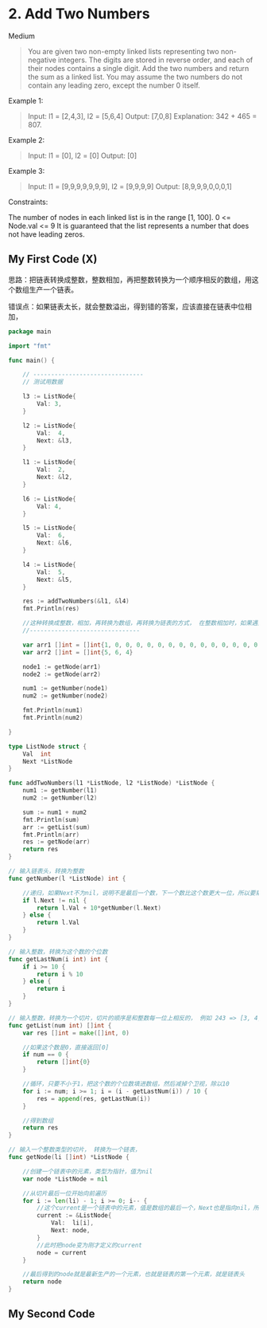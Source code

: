 # 2. Add Two Numbers

Medium

> You are given two non-empty linked lists representing two non-negative integers. The digits are stored in reverse order, and each of their nodes contains a single digit. Add the two numbers and return the sum as a linked list.
You may assume the two numbers do not contain any leading zero, except the number 0 itself.

 

Example 1:
> Input: l1 = [2,4,3], l2 = [5,6,4]
Output: [7,0,8]
Explanation: 342 + 465 = 807.

Example 2:

> Input: l1 = [0], l2 = [0]
Output: [0]

Example 3:

> Input: l1 = [9,9,9,9,9,9,9], l2 = [9,9,9,9]
Output: [8,9,9,9,0,0,0,1]
 

Constraints:

The number of nodes in each linked list is in the range [1, 100].
0 <= Node.val <= 9
It is guaranteed that the list represents a number that does not have leading zeros.

## My First Code (X)

思路：把链表转换成整数，整数相加，再把整数转换为一个顺序相反的数组，用这个数组生产一个链表。

错误点：如果链表太长，就会整数溢出，得到错的答案，应该直接在链表中位相加，

```go
package main

import "fmt"

func main() {

	// -------------------------------
	// 测试用数据

	l3 := ListNode{
		Val: 3,
	}

	l2 := ListNode{
		Val:  4,
		Next: &l3,
	}

	l1 := ListNode{
		Val:  2,
		Next: &l2,
	}

	l6 := ListNode{
		Val: 4,
	}

	l5 := ListNode{
		Val:  6,
		Next: &l6,
	}

	l4 := ListNode{
		Val:  5,
		Next: &l5,
	}

	res := addTwoNumbers(&l1, &l4)
	fmt.Println(res)

	//这种转换成整数，相加，再转换为数组，再转换为链表的方式， 在整数相加时，如果遇到极大的数字，会溢出，所以不可取。
	//-------------------------------

	var arr1 []int = []int{1, 0, 0, 0, 0, 0, 0, 0, 0, 0, 0, 0, 0, 0, 0, 0, 0, 0, 0, 0, 0, 0, 0, 0, 0, 0, 0, 0, 0, 0, 1}
	var arr2 []int = []int{5, 6, 4}

	node1 := getNode(arr1)
	node2 := getNode(arr2)

	num1 := getNumber(node1)
	num2 := getNumber(node2)

	fmt.Println(num1)
	fmt.Println(num2)

}

type ListNode struct {
	Val  int
	Next *ListNode
}

func addTwoNumbers(l1 *ListNode, l2 *ListNode) *ListNode {
	num1 := getNumber(l1)
	num2 := getNumber(l2)

	sum := num1 + num2
	fmt.Println(sum)
	arr := getList(sum)
	fmt.Println(arr)
	res := getNode(arr)
	return res
}

// 输入链表头，转换为整数
func getNumber(l *ListNode) int {

	//递归，如果Next不为nil，说明不是最后一个数，下一个数比这个数更大一位，所以要乘10。 如果为nil，说明是最后一个数，直接返回。
	if l.Next != nil {
		return l.Val + 10*getNumber(l.Next)
	} else {
		return l.Val
	}
}

// 输入整数，转换为这个数的个位数
func getLastNum(i int) int {
	if i >= 10 {
		return i % 10
	} else {
		return i
	}
}

// 输入整数，转换为一个切片，切片的顺序是和整数每一位上相反的， 例如 243 => [3, 4, 2]
func getList(num int) []int {
	var res []int = make([]int, 0)

	//如果这个数是0，直接返回[0]
	if num == 0 {
		return []int{0}
	}

	//循环，只要不小于1，把这个数的个位数填进数组，然后减掉个卫视，除以10
	for i := num; i >= 1; i = (i - getLastNum(i)) / 10 {
		res = append(res, getLastNum(i))
	}

	//得到数组
	return res
}

// 输入一个整数类型的切片， 转换为一个链表，
func getNode(li []int) *ListNode {

	//创建一个链表中的元素，类型为指针，值为nil
	var node *ListNode = nil

	//从切片最后一位开始向前遍历
	for i := len(li) - 1; i >= 0; i-- {
		//这个current是一个链表中的元素，值是数组的最后一个，Next也是指向nil，所以指向之前定义的node
		current := &ListNode{
			Val:  li[i],
			Next: node,
		}
		//此时把node变为刚才定义的current
		node = current
	}

	//最后得到的node就是最新生产的一个元素，也就是链表的第一个元素，就是链表头
	return node
}
```

## My Second Code
